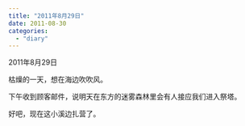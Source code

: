 ```yaml
---
title: "2011年8月29日"
date: 2011-08-30
categories: 
  - "diary"
---
```


2011年8月29日

枯燥的一天，想在海边吹吹风。

下午收到顾客邮件，说明天在东方的迷雾森林里会有人接应我们进入祭塔。

好吧，现在这小溪边扎营了。
